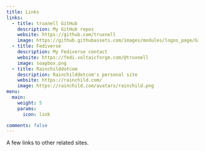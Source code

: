 ```yaml
---
title: Links
links:
  - title: truxnell GitHub
    description: My GitHub repos 
    website: https://github.com/truxnell
    image: https://github.githubassets.com/images/modules/logos_page/GitHub-Mark.png
  - title: Fediverse
    description: My Fediverse contact
    website: https://fedi.voltaicforge.com/@truxnell
    image: soapbox.png 
  - title: Rainchilddotcom
    description: Rainchilddotcom's personal site
    website: https://rainchild.com/
    image: https://rainchild.com/avatars/rainchild.png
menu:
  main:
    weight: 5
    params:
      icon: link

comments: false
---
```


A few links to other related sites.
